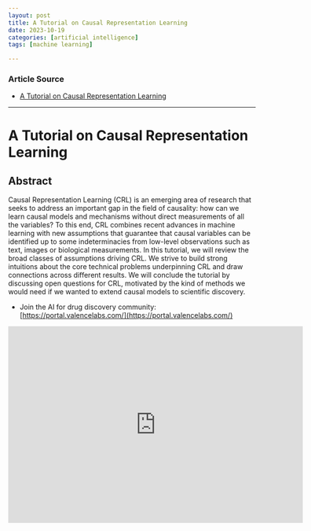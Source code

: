 ```yaml
---
layout: post
title: A Tutorial on Causal Representation Learning 
date: 2023-10-19
categories: [artificial intelligence]
tags: [machine learning]

---
```


### Article Source

* [A Tutorial on Causal Representation Learning](https://www.youtube.com/watch?v=JCCTajYkUpM)

---

# A Tutorial on Causal Representation Learning 

## Abstract

Causal Representation Learning (CRL) is an emerging area of research that seeks to address an important gap in the field of causality: how can we learn causal models and mechanisms without direct measurements of all the variables? To this end, CRL combines recent advances in machine learning with new assumptions that guarantee that causal variables can be identified up to some indeterminacies from low-level observations such as text, images or biological measurements. In this tutorial, we will review the broad classes of assumptions driving CRL. We strive to build strong intuitions about the core technical problems underpinning CRL and draw connections across different results. We will conclude the tutorial by discussing open questions for CRL, motivated by the kind of methods we would need if we wanted to extend causal models to scientific discovery.

* Join the AI for drug discovery community: [https://portal.valencelabs.com/](https://portal.valencelabs.com/)

<iframe width="600" height="400" src="https://www.youtube.com/embed/JCCTajYkUpM?si=5nkqjHk-QHmfeL68" title="YouTube video player" frameborder="0" allow="accelerometer; autoplay; clipboard-write; encrypted-media; gyroscope; picture-in-picture; web-share" allowfullscreen></iframe>

